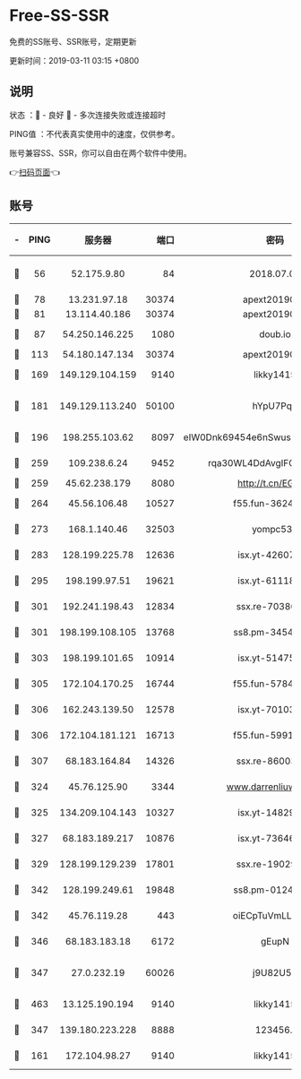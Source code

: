 # Free-SS-SSR

免费的SS账号、SSR账号，定期更新

更新时间：2019-03-11 03:15 +0800

## 说明

状态     ：🙂 - 良好 🙁 - 多次连接失败或连接超时

PING值   ：不代表真实使用中的速度，仅供参考。

账号兼容SS、SSR，你可以自由在两个软件中使用。

👉[扫码页面](https://liesauer.github.io/Free-SS-SSR/)👈

## 账号

|-|PING|服务器|端口|密码|加密方式|区域|
|:----:|:----:|:-----:|-----:|:----:|:----:|:----:|
|🙂|56|52.175.9.80|84|2018.07.07|chacha20-ietf-poly1305|HK|
|🙂|78|13.231.97.18|30374|apext2019006|chacha20|JP|
|🙂|81|13.114.40.186|30374|apext2019006|chacha20|JP|
|🙂|87|54.250.146.225|1080|doub.io|aes-256-cfb|JP|
|🙂|113|54.180.147.134|30374|apext2019006|chacha20|KR|
|🙂|169|149.129.104.159|9140|likky1415|aes-256-cfb|HK|
|🙂|181|149.129.113.240|50100|hYpU7PqP|chacha20-ietf-poly1305|CN|
|🙂|196|198.255.103.62|8097|eIW0Dnk69454e6nSwuspv9DmS201tQ0D|aes-256-cfb|US|
|🙂|259|109.238.6.24|9452|rqa30WL4DdAvgIFG6Fs3znzTa|aes-256-cfb|FR|
|🙂|259|45.62.238.179|8080|http://t.cn/EGJIyrl|rc4-md5|CA|
|🙂|264|45.56.106.48|10527|f55.fun-36242266|aes-256-cfb|US|
|🙂|273|168.1.140.46|32503|yompc535|aes-256-cfb|AU|
|🙂|283|128.199.225.78|12636|isx.yt-42607822|aes-256-cfb|SG|
|🙂|295|198.199.97.51|19621|isx.yt-61118042|aes-256-cfb|US|
|🙂|301|192.241.198.43|12834|ssx.re-70380369|aes-256-cfb|US|
|🙂|301|198.199.108.105|13768|ss8.pm-34548033|aes-256-cfb|US|
|🙂|303|198.199.101.65|10914|isx.yt-51475451|aes-256-cfb|US|
|🙂|305|172.104.170.25|16744|f55.fun-57847062|aes-256-cfb|SG|
|🙂|306|162.243.139.50|12578|isx.yt-70103288|aes-256-cfb|US|
|🙂|306|172.104.181.121|16713|f55.fun-59911969|aes-256-cfb|SG|
|🙂|307|68.183.164.84|14326|ssx.re-86003792|aes-256-cfb|US|
|🙂|324|45.76.125.90|3344|www.darrenliuwei.com|aes-256-cfb|AU|
|🙂|325|134.209.104.143|10327|isx.yt-14829527|aes-256-cfb|SG|
|🙂|327|68.183.189.217|10876|isx.yt-73646645|aes-256-cfb|SG|
|🙂|329|128.199.129.239|17801|ssx.re-19029637|aes-256-cfb|SG|
|🙂|342|128.199.249.61|19848|ss8.pm-01244950|aes-256-cfb|SG|
|🙂|342|45.76.119.28|443|oiECpTuVmLLxk4Ts|aes-256-cfb|AU|
|🙂|346|68.183.183.18|6172|gEupN|aes-256-cfb|SG|
|🙂|347|27.0.232.19|60026|j9U82U53|xchacha20-ietf-poly1305|HK|
|🙂|463|13.125.190.194|9140|likky1415|aes-256-cfb|KR|
|🙂|347|139.180.223.228|8888|123456..|aes-256-cfb|JP|
|🙁|161|172.104.98.27|9140|likky1415|aes-256-cfb|JP|
